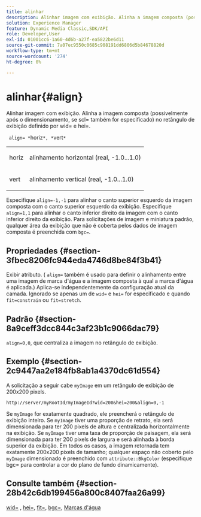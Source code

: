 ```yaml
---
title: alinhar
description: Alinhar imagem com exibição. Alinha a imagem composta (possivelmente após o dimensionamento, se scl= também for especificado) no retângulo de exibição definido por wid= e hei=.
solution: Experience Manager
feature: Dynamic Media Classic,SDK/API
role: Developer,User
exl-id: 01001cc6-1a60-4d6b-a27f-ea5822be6d11
source-git-commit: 7a07ec9550c0685c908191dd6806d5b84678820d
workflow-type: tm+mt
source-wordcount: '274'
ht-degree: 0%

---
```


# alinhar{#align}

Alinhar imagem com exibição. Alinha a imagem composta (possivelmente após o dimensionamento, se scl= também for especificado) no retângulo de exibição definido por wid= e hei=.

` align= *`horiz`*, *`vert`*`

<table id="simpletable_4CB26F72A56D4515B767C303F8E8A1CF"> 
 <tr class="strow"> 
  <td class="stentry"> <p> <span class="codeph"> <span class="varname"> horiz </span> </span> </p> </td> 
  <td class="stentry"> <p>alinhamento horizontal (real, -1.0...1.0) </p> </td> 
 </tr> 
 <tr class="strow"> 
  <td class="stentry"> <p> <span class="codeph"> <span class="varname"> vert </span> </span> </p> </td> 
  <td class="stentry"> <p>alinhamento vertical (real, -1.0...1.0) </p> </td> 
 </tr> 
</table>

Especifique `align=-1,-1` para alinhar o canto superior esquerdo da imagem composta com o canto superior esquerdo da exibição. Especifique `align=1,1` para alinhar o canto inferior direito da imagem com o canto inferior direito da exibição. Para solicitações de imagem e miniatura padrão, qualquer área da exibição que não é coberta pelos dados de imagem composta é preenchida com `bgc=`.

## Propriedades {#section-3fbec8206fc944eda4746d8be84f3b41}

Exibir atributo. ( `align=` também é usado para definir o alinhamento entre uma imagem de marca d&#39;água e a imagem composta à qual a marca d&#39;água é aplicada.) Aplica-se independentemente da configuração atual da camada. Ignorado se apenas um de `wid=` e `hei=` for especificado e quando `fit=constrain` ou `fit=stretch`.

## Padrão {#section-8a9ceff3dcc844c3af23b1c9066dac79}

`align=0,0`, que centraliza a imagem no retângulo de exibição.

## Exemplo {#section-2c9447aa2e184fb8ab1a4370dc61d554}

A solicitação a seguir cabe `myImage` em um retângulo de exibição de 200x200 pixels.

`http://server/myRootId/myImageId?wid=200&hei=200&align=0,-1`

Se `myImage` for exatamente quadrado, ele preencherá o retângulo de exibição inteiro. Se `myImage` tiver uma proporção de retrato, ela será dimensionada para ter 200 pixels de altura e centralizada horizontalmente na exibição. Se `myImage` tiver uma taxa de proporção de paisagem, ela será dimensionada para ter 200 pixels de largura e será alinhada à borda superior da exibição. Em todos os casos, a imagem retornada tem exatamente 200x200 pixels de tamanho; qualquer espaço não coberto pelo `myImage` dimensionado é preenchido com `attribute::BkgColor` (especifique bgc= para controlar a cor do plano de fundo dinamicamente).

## Consulte também {#section-28b42c6db199456a800c8407faa26a99}

[wid=](../../../../../is-api/http-ref/image-serving-api-ref/c-http-protocol-reference/c-command-reference/r-is-http-wid.md#reference-bfeadcb67bf4485f851eb21345527e47) , [hei=](../../../../../is-api/http-ref/image-serving-api-ref/c-http-protocol-reference/c-command-reference/r-is-http-hei.md#reference-6d6f556ccc0e4b98a815e8a5c1944a96), [fit=](../../../../../is-api/http-ref/image-serving-api-ref/c-http-protocol-reference/c-command-reference/r-fit.md#reference-f11bff6d93d143d6b135de3a923bc989), [bgc=](../../../../../is-api/http-ref/image-serving-api-ref/c-http-protocol-reference/c-command-reference/r-bgc.md#reference-53376175f617446fbe5c69120f834b88), [Marcas d&#39;água](../../../../../is-api/http-ref/image-serving-api-ref/c-http-protocol-reference/c-syntax-and-features/r-watermarks.md#reference-35d2c3a2c98349b792921c6cb8e73832)
